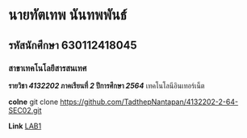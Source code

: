 # นายทัตเทพ นันทพพันธ์
## รหัสนักศึกษา 630112418045
### สาขาเทคโนโลยีสารสนเทศ

**รายวิชา *4132202* ภาคเรียนที่ *2* ปีการศึกษา *2564***
เทคโนโลนีอินเทอร์เน็ต

**colne**
git clone https://github.com/TadthepNantapan/4132202-2-64-SEC02.git

**Link**
[LAB1](https://github.com/TadthepNantapan/4132202-2-64-SEC02/tree/main/LAB1)
